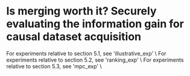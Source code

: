 # Is merging worth it? Securely evaluating the  information gain for causal dataset acquisition

For experiments relative to section 5.1, see 'illustrative_exp' \\
For experiments relative to section 5.2, see 'ranking_exp' \\
For experiments relative to section 5.3, see 'mpc_exp' \\